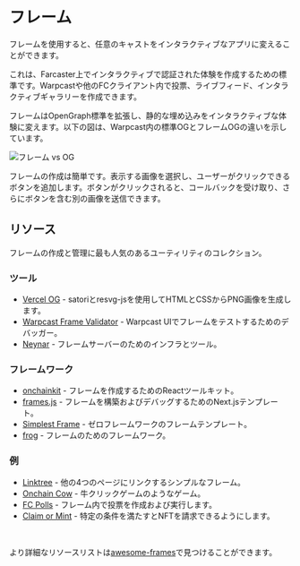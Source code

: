 # フレーム

フレームを使用すると、任意のキャストをインタラクティブなアプリに変えることができます。

これは、Farcaster上でインタラクティブで認証された体験を作成するための標準です。Warpcastや他のFCクライアント内で投票、ライブフィード、インタラクティブギャラリーを作成できます。

フレームはOpenGraph標準を拡張し、静的な埋め込みをインタラクティブな体験に変えます。以下の図は、Warpcast内の標準OGとフレームOGの違いを示しています。

![フレーム vs OG](/assets/frame_og.png)

フレームの作成は簡単です。表示する画像を選択し、ユーザーがクリックできるボタンを追加します。ボタンがクリックされると、コールバックを受け取り、さらにボタンを含む別の画像を送信できます。

## リソース

フレームの作成と管理に最も人気のあるユーティリティのコレクション。

### ツール

- [Vercel OG](https://vercel.com/docs/functions/og-image-generation) - satoriとresvg-jsを使用してHTMLとCSSからPNG画像を生成します。
- [Warpcast Frame Validator](https://warpcast.com/~/developers/frames) - Warpcast UIでフレームをテストするためのデバッガー。
- [Neynar](https://docs.neynar.com/docs/how-to-build-farcaster-frames-with-neynar) - フレームサーバーのためのインフラとツール。

### フレームワーク

- [onchainkit](https://github.com/coinbase/onchainkit) - フレームを作成するためのReactツールキット。
- [frames.js](https://framesjs.org/) - フレームを構築およびデバッグするためのNext.jsテンプレート。
- [Simplest Frame](https://github.com/depatchedmode/simplest-frame) - ゼロフレームワークのフレームテンプレート。
- [frog](https://frog.fm) - フレームのためのフレームワーク。

### 例

- [Linktree](https://replit.com/@soren/Linktree-Frame?v=1) - 他の4つのページにリンクするシンプルなフレーム。
- [Onchain Cow](https://github.com/WillPapper/On-Chain-Cow-Farcaster-Frame) - 牛クリックゲームのようなゲーム。
- [FC Polls](https://github.com/farcasterxyz/fc-polls) - フレーム内で投票を作成および実行します。
- [Claim or Mint](https://github.com/horsefacts/base-mint-with-warps) - 特定の条件を満たすとNFTを請求できるようにします。

<br/>

より詳細なリソースリストは[awesome-frames](https://github.com/davidfurlong/awesome-frames)で見つけることができます。
